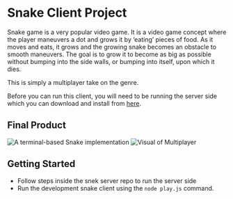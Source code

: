 # Snake Client Project

Snake game is a very popular video game. It is a video game concept where the player maneuvers a dot and grows it by ‘eating’ pieces of food. As it moves and eats, it grows and the growing snake becomes an obstacle to smooth maneuvers. The goal is to grow it to become as big as possible without bumping into the side walls, or bumping into itself, upon which it dies.

This is simply a multiplayer take on the genre.

Before you can run this client, you will need to be running the server side which you can download and install from [here](https://github.com/lighthouse-labs/snek-multiplayer). 

## Final Product

![A terminal-based Snake implementation](https://github.com/user-attachments/assets/52247d47-84dd-4603-9aaa-2f8851c40020)
![Visual of Multiplayer](https://github.com/user-attachments/assets/bca93cb4-1854-4f5e-bfab-92e5418a9e2d)


## Getting Started

- Follow steps inside the snek server repo to run the server side
- Run the development snake client using the `node play.js` command.
